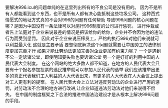 要解决996.icu的问题单纯的在这里列出所有的不良公司是没有用的。
因为不是所有人都能看到这个东西，也不是所有人都有决心能抵制这些垃圾公司。
这种西式情愿式的地址方式真的不会对996的问题有任何帮助
导致996问题的核心问题在哪？是因为中国没有一条法律可以对施行996制度的公司进行惩罚。
进行仲裁或者告上法庭对于企业来说最差的情况是把该给你的给你，企业并不会因为他的违法行为而受到惩罚。
因此对于企业来说压榨员工，严格的执行996对他们来说就可以利益最大化
这就是主要矛盾
要想彻底解决这个问题就需要让中国劳工的法律制度更加完善才行
如果才能让劳动法更加完善对企业更加有约束力呢？
一个是遇到不公一定诉诸公堂，即使明知要失败也要诉诸公堂
另一个是好好的利用中国的人民代表大会制度。
在这个网站的绝大多数人都不知道，在地方的人民代表大会只要有十个报名参加投票的选民推举就可以参加人民代表的选举
我们应该推举出更多的真正代表我们工人利益的人大代表出来，有更多的人大代表在人大会议上提出对工人更有利的提案。
在人民代表大会上立法对违反劳动法的企业进行严厉的惩罚，对劳动法不合理的地方进行改进,让企业知道违法劳动法对他们来说得不偿失。
在中国的制度框架之下合法的推进中国法治建设才是从根本上解决996问题的手段。
